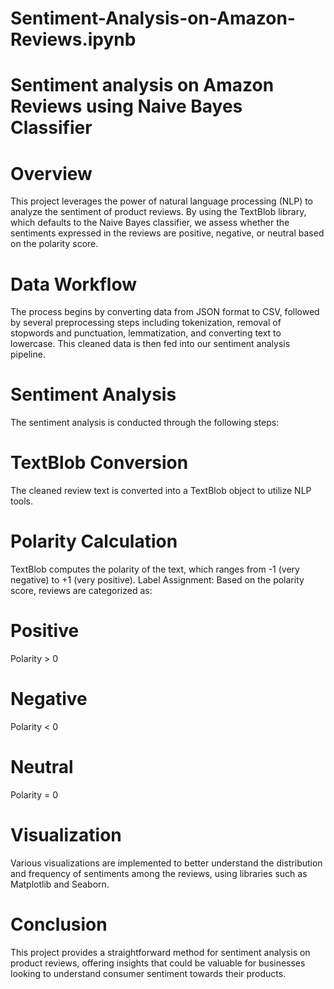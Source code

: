 # Sentiment-Analysis-on-Amazon-Reviews.ipynb
# Sentiment analysis on Amazon Reviews using Naive Bayes Classifier 

# Overview
This project leverages the power of natural language processing (NLP) to analyze the sentiment of product reviews. By using the TextBlob library, which defaults to the Naive Bayes classifier, we assess whether the sentiments expressed in the reviews are positive, negative, or neutral based on the polarity score.

# Data Workflow
The process begins by converting data from JSON format to CSV, followed by several preprocessing steps including tokenization, removal of stopwords and punctuation, lemmatization, and converting text to lowercase. This cleaned data is then fed into our sentiment analysis pipeline.

# Sentiment Analysis
The sentiment analysis is conducted through the following steps:
# TextBlob Conversion
The cleaned review text is converted into a TextBlob object to utilize NLP tools.
# Polarity Calculation
TextBlob computes the polarity of the text, which ranges from -1 (very negative) to +1 (very positive).
Label Assignment: Based on the polarity score, reviews are categorized as:

# Positive
Polarity > 0
# Negative 
Polarity < 0
# Neutral
Polarity = 0

# Visualization
Various visualizations are implemented to better understand the distribution and frequency of sentiments among the reviews, using libraries such as Matplotlib and Seaborn.

# Conclusion
This project provides a straightforward method for sentiment analysis on product reviews, offering insights that could be valuable for businesses looking to understand consumer sentiment towards their products.
